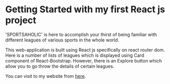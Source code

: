 # Getting Started with  my first React js project




'SPORTSAHOLIC' is here to accomplish your thirst of being familiar with different leagues of various sports in the whole world. 

This web-application is built using React js specifically on react router dom. Here is a number  of lists of leagues which is displayed using Card component of React-Bootstrap. However, there is an Explore button which allow you to go throw the details of certain leagues.

You can visit to my website from [here](http://localhost:3000).







